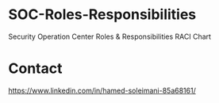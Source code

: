 # SOC-Roles-Responsibilities
Security Operation Center Roles &amp; Responsibilities
RACI Chart

# Contact
https://www.linkedin.com/in/hamed-soleimani-85a68161/
